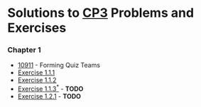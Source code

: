 # Solutions to [CP3](https://cpbook.net/) Problems and Exercises

### Chapter 1
- [10911](https://github.com/kantuni/UVa/tree/master/10911) - Forming Quiz Teams
- [Exercise 1.1.1](https://github.com/kantuni/CP3/blob/master/Chapter%201/Exercise%201.1.1.md)
- [Exercise 1.1.2](https://github.com/kantuni/CP3/blob/master/Chapter%201/Exercise%201.1.2.md)
- [Exercise 1.1.3<sup>*</sup>](https://github.com/kantuni/CP3/blob/master/Chapter%201/Exercise%201.1.3.md) - **TODO**
- [Exercise 1.2.1](https://github.com/kantuni/CP3/blob/master/Chapter%201/Exercise%201.2.1.md) - **TODO**
